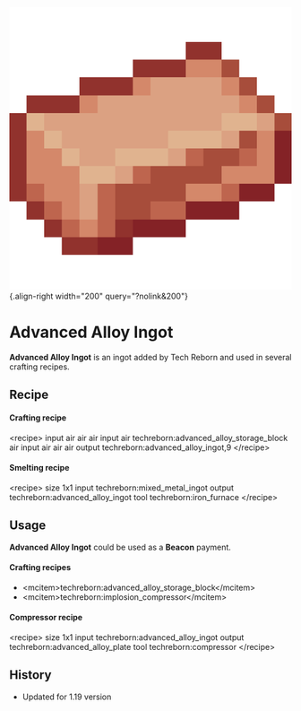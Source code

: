 ![Advanced_alloy Ingot](/media/mods/techreborn/advanced_alloy_ingot.png){.align-right width="200" query="?nolink&200"}

# Advanced Alloy Ingot

**Advanced Alloy Ingot** is an ingot added by Tech Reborn and used in several crafting recipes.

## Recipe

#### Crafting recipe

\<recipe\> input air air air input air techreborn:advanced_alloy_storage_block air input air air air output techreborn:advanced_alloy_ingot,9 \</recipe\>

#### Smelting recipe

\<recipe\> size 1x1 input techreborn:mixed_metal_ingot output techreborn:advanced_alloy_ingot tool techreborn:iron_furnace \</recipe\>

## Usage

**Advanced Alloy Ingot** could be used as a **Beacon** payment.

#### Crafting recipes

- \<mcitem\>techreborn:advanced_alloy_storage_block\</mcitem\>
- \<mcitem\>techreborn:implosion_compressor\</mcitem\>

#### Compressor recipe

\<recipe\> size 1x1 input techreborn:advanced_alloy_ingot output techreborn:advanced_alloy_plate tool techreborn:compressor \</recipe\>

## History

- Updated for 1.19 version

